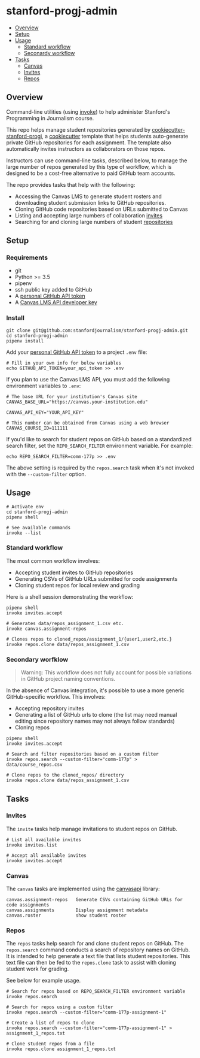 # stanford-progj-admin
- [Overview](#overview)
- [Setup](#setup)
- [Usage](#usage)
  - [Standard workflow](#standard-workflow)
  - [Seconardy workflow](#secondary-workflow)
- [Tasks](#tasks)
  - [Canvas](#canvas)
  - [Invites](#invites)
  - [Repos](#repos)

## Overview

Command-line utilities (using
[invoke](https://docs.pyinvoke.org/en/stable/)) to help
administer Stanford's Programming in Journalism course.

This repo helps manage student repositories generated by [cookiecutter-stanford-progj](https://github.com/stanfordjournalism/cookiecutter-stanford-progj), a [cookiecutter](https://cookiecutter.readthedocs.io/en/1.7.0/) template that helps students auto-generate private GitHub repositories for each assignment. The template also automatically invites instructors as collaborators on those repos.

Instructors can use command-line tasks, described below, to manage the large number of repos generated by this type of workflow, which is designed to be a cost-free alternative to paid GitHub team accounts. 

The repo provides tasks that help with the following:

* Accessing the Canvas LMS to generate student rosters and downloading student submission links to GitHub repositories.
* Cloning GitHub code repositories based on URLs submitted to Canvas
* Listing and accepting large numbers of collaboration [invites](#invites)
* Searching for and cloning large numbers of student [repositories](#repos)

## Setup

### Requirements

* git
* Python >= 3.5
* pipenv
* ssh public key added to GitHub
* A [personal GitHub API token](https://github.com/settings/tokens)
* A [Canvas LMS API developer key](https://canvas.instructure.com/doc/api/file.developer_keys.html)

[Personal GitHub API token]: https://github.com/settings/tokens


### Install

```
git clone git@github.com:stanfordjournalism/stanford-progj-admin.git
cd stanford-progj-admin
pipenv install
```

Add your [personal GitHub API token][] to a project `.env` file:

```
# Fill in your own info for below variables
echo GITHUB_API_TOKEN=your_api_token >> .env
```

If you plan to use the Canvas LMS API, you must add the following environment variables to `.env`:

```
# The base URL for your institution's Canvas site
CANVAS_BASE_URL="https://canvas.your-institution.edu"

CANVAS_API_KEY="YOUR_API_KEY"

# This number can be obtained from Canvas using a web browser
CANVAS_COURSE_ID=111111
```

If you'd like to search for student repos on GitHub based on a standardized search filter, set the `REPO_SEARCH_FILTER` environment variable. For example:

```
echo REPO_SEARCH_FILTER=comm-177p >> .env
```

The above setting is required by the `repos.search` task when it's not invoked with the `--custom-filter` option.


## Usage

```
# Activate env
cd stanford-progj-admin
pipenv shell

# See available commands
invoke --list
```

### Standard workflow

The most common workflow involves:

* Accepting student invites to GitHub repositories
* Generating CSVs of GitHub URLs submitted for code assignments
* Cloning student repos for local review and grading

Here is a shell session demonstrating the workflow:

```
pipenv shell
invoke invites.accept

# Generates data/repos_assignment_1.csv etc.
invoke canvas.assignment-repos

# Clones repos to cloned_repos/assignment_1/{user1,user2,etc.}
invoke repos.clone data/repos_assignment_1.csv
```

### Secondary worfklow

> Warning: This workflow does not fully account for possible variations in GitHub project naming conventions.

In the absence of Canvas integration, it's possible to use a more generic GitHub-specific workflow. This involves:

* Accepting repository invites
* Generating a list of GitHub urls to clone (the list may need manual editing since repository names may not always follow standards)
* Cloning repos

```
pipenv shell
invoke invites.accept

# Search and filter repositories based on a custom filter
invoke repos.search --custom-filter="comm-177p" > data/course_repos.csv

# Clone repos to the cloned_repos/ directory
invoke repos.clone data/repos_assignment_1.csv
```

## Tasks

###  Invites

The `invite` tasks help manage invitations to student repos on GitHub.

```
# List all available invites
invoke invites.list

# Accept all available invites
invoke invites.accept
```

### Canvas

The `canvas` tasks are implemented using the [canvasapi](https://canvasapi.readthedocs.io/en/latest/index.html) library:

```  
canvas.assignment-repos   Generate CSVs containing GitHub URLs for code assignments
canvas.assignments        Display assignment metadata
canvas.roster             show student roster

```

### Repos

The `repos` tasks help search for and clone student repos on GitHub. The `repos.search` command conducts a search of repository names on GitHub. It is intended to help generate a text file that lists student repositories. This text file can then be fed to the `repos.clone` task to assist with cloning student work for grading.

See below for example usage.

```
# Search for repos based on REPO_SEARCH_FILTER environment variable
invoke repos.search

# Search for repos using a custom filter
invoke repos.search --custom-filter="comm-177p-assignment-1"

# Create a list of repos to clone
invoke repos.search --custom-filter="comm-177p-assignment-1" > assignment_1_repos.txt

# Clone student repos from a file
invoke repos.clone assignment_1_repos.txt
```